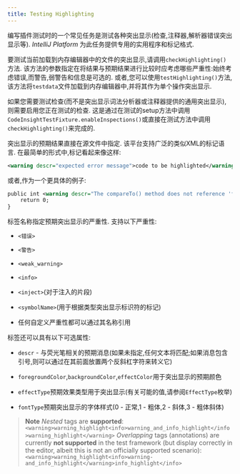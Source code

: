 ```yaml
---
title: Testing Highlighting
---
```


编写插件测试时的一个常见任务是测试各种突出显示(检查,注释器,解析器错误突出显示等). *IntelliJ Platform* 为此任务提供专用的实用程序和标记格式.


要测试当前加载到内存编辑器中的文件的突出显示,请调用`checkHighlighting()`方法.
该方法的参数指定在将结果与预期结果进行比较时应考虑哪些严重性:始终考虑错误,而警告,弱警告和信息是可选的.
或者,您可以使用`testHighlighting()`方法,该方法将`testdata`文件加载到内存编辑器中,并将其作为单个操作突出显示.


如果您需要测试检查(而不是突出显示词法分析器或注释器提供的通用突出显示),则需要启用您正在测试的检查.
这是通过在测试的setup方法中调用`CodeInsightTestFixture.enableInspections()`或直接在测试方法中调用`checkHighlighting()`来完成的.


突出显示的预期结果直接在源文件中指定.
该平台支持广泛的类似XML的标记语言.
在最简单的形式中,标记看起来像这样:


```xml
<warning descr="expected error message">code to be highlighted</warning>
```

或者,作为一个更具体的例子:


```xml
public int <warning descr="The compareTo() method does not reference 'foo' which is referenced from equals(); inconsistency may result">compareTo</warning>(Simple other) {
    return 0;
}
```

标签名称指定预期突出显示的严重性.
支持以下严重性:


* `<错误>`

* `<警告>`

* `<weak_warning>`

* `<info>`

* `<inject>`(对于注入的片段)

* `<symbolName>`(用于根据类型突出显示标识符的标记)

* 任何自定义严重性都可以通过其名称引用


标签还可以具有以下可选属性:


* `descr`  - 与荧光笔相关的预期消息(如果未指定,任何文本将匹配;如果消息包含引号,则可以通过在其前面放置两个反斜杠字符来转义它)

* `foregroundColor`,`backgroundColor`,`effectColor`用于突出显示的预期颜色

* `effectType`预期效果类型用于突出显示(有关可能的值,请参阅`EffectType`枚举)

* `fontType`预期突出显示的字体样式(0  - 正常,1  - 粗体,2  - 斜体,3  - 粗体斜体)


> **Note** *Nested* tags are **supported**: 
>   ```<warning>warning_highlight<info>warning_and_info_highlight</info>warning_highlight</warning>```
> *Overlapping* tags (annotations) are currently **not supported** in the test framework (but display correctly in the editor, albeit this is not an officially supported scenario): 
>   ```<warning>warning_highlight<info>warning-and_info_highlight</warning>info_highlight</info>```


